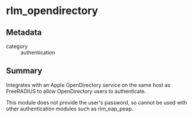 # rlm_opendirectory
## Metadata
<dl>
  <dt>category</dt><dd>authentication</dd>
</dl>

## Summary
Integrates with an Apple OpenDirectory service on the same host as FreeRADIUS to allow OpenDirectory users to
authenticate.

This module does not provide the user's password, so cannot be used with other authentication modules such as
rlm_eap_peap.
